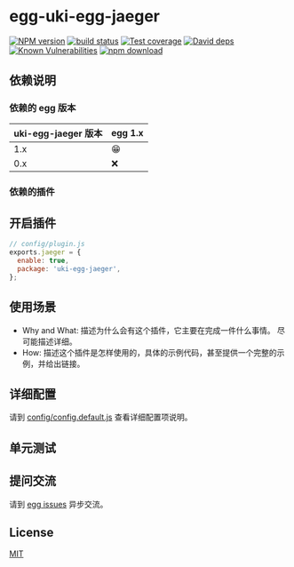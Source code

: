 # egg-uki-egg-jaeger

[![NPM version][npm-image]][npm-url]
[![build status][travis-image]][travis-url]
[![Test coverage][codecov-image]][codecov-url]
[![David deps][david-image]][david-url]
[![Known Vulnerabilities][snyk-image]][snyk-url]
[![npm download][download-image]][download-url]

[npm-image]: https://img.shields.io/npm/v/egg-uki-egg-jaeger.svg?style=flat-square
[npm-url]: https://npmjs.org/package/egg-uki-egg-jaeger
[travis-image]: https://img.shields.io/travis/eggjs/egg-uki-egg-jaeger.svg?style=flat-square
[travis-url]: https://travis-ci.org/eggjs/egg-uki-egg-jaeger
[codecov-image]: https://img.shields.io/codecov/c/github/eggjs/egg-uki-egg-jaeger.svg?style=flat-square
[codecov-url]: https://codecov.io/github/eggjs/egg-uki-egg-jaeger?branch=master
[david-image]: https://img.shields.io/david/eggjs/egg-uki-egg-jaeger.svg?style=flat-square
[david-url]: https://david-dm.org/eggjs/egg-uki-egg-jaeger
[snyk-image]: https://snyk.io/test/npm/egg-uki-egg-jaeger/badge.svg?style=flat-square
[snyk-url]: https://snyk.io/test/npm/egg-uki-egg-jaeger
[download-image]: https://img.shields.io/npm/dm/egg-uki-egg-jaeger.svg?style=flat-square
[download-url]: https://npmjs.org/package/egg-uki-egg-jaeger

<!--
Description here.
-->

## 依赖说明

### 依赖的 egg 版本

uki-egg-jaeger 版本 | egg 1.x
--- | ---
1.x | 😁
0.x | ❌

### 依赖的插件
<!--

如果有依赖其它插件，请在这里特别说明。如

- security
- multipart

-->

## 开启插件

```js
// config/plugin.js
exports.jaeger = {
  enable: true,
  package: 'uki-egg-jaeger',
};
```

## 使用场景

- Why and What: 描述为什么会有这个插件，它主要在完成一件什么事情。
尽可能描述详细。
- How: 描述这个插件是怎样使用的，具体的示例代码，甚至提供一个完整的示例，并给出链接。

## 详细配置

请到 [config/config.default.js](config/config.default.js) 查看详细配置项说明。

## 单元测试

<!-- 描述如何在单元测试中使用此插件，例如 schedule 如何触发。无则省略。-->

## 提问交流

请到 [egg issues](https://github.com/eggjs/egg/issues) 异步交流。

## License

[MIT](LICENSE)
